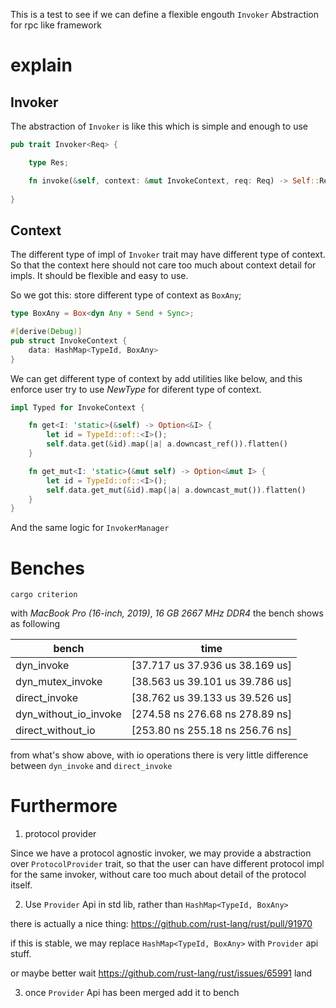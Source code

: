 

This is a test to see if we can define a flexible engouth `Invoker` Abstraction for rpc like framework

# explain


## Invoker

The abstraction of `Invoker` is like this which is simple and enough to use

```rust
pub trait Invoker<Req> {

    type Res;

    fn invoke(&self, context: &mut InvokeContext, req: Req) -> Self::Res;
    
}
```

## Context

The different type of impl of `Invoker` trait may have different type of context. So that the context here should not care too much about context detail for impls. It should be flexible and easy to use.

So we got this: store different type of context as `BoxAny`;

```rust
type BoxAny = Box<dyn Any + Send + Sync>;

#[derive(Debug)]
pub struct InvokeContext {
    data: HashMap<TypeId, BoxAny>
}
```

We can get different type of context by add utilities like below, and this enforce user try to use *NewType* for diferent type of context. 

```rust
impl Typed for InvokeContext {

    fn get<I: 'static>(&self) -> Option<&I> {
        let id = TypeId::of::<I>();
        self.data.get(&id).map(|a| a.downcast_ref()).flatten()
    }

    fn get_mut<I: 'static>(&mut self) -> Option<&mut I> {
        let id = TypeId::of::<I>();
        self.data.get_mut(&id).map(|a| a.downcast_mut()).flatten()
    }
}
```

And the same logic for `InvokerManager`


# Benches

```shell
cargo criterion
```

with *MacBook Pro (16-inch, 2019)*, *16 GB 2667 MHz DDR4* the bench shows as following

| bench | time |
| - | - |
| dyn_invoke | [37.717 us 37.936 us 38.169 us] |
| dyn_mutex_invoke | [38.563 us 39.101 us 39.786 us] |
| direct_invoke | [38.762 us 39.133 us 39.526 us] |
| dyn_without_io_invoke | [274.58 ns 276.68 ns 278.89 ns] |
| direct_without_io | [253.80 ns 255.18 ns 256.76 ns] |


from what's show above, with io operations there is very little difference between `dyn_invoke` and `direct_invoke`


# Furthermore 


1. protocol provider

Since we have a protocol agnostic invoker, we may provide a abstraction over `ProtocolProvider` trait, so that the user can have different protocol impl for the same invoker, without care too much about detail of the protocol itself.

2. Use `Provider` Api in std lib, rather than `HashMap<TypeId, BoxAny>`

there is actually a nice thing: https://github.com/rust-lang/rust/pull/91970

if this is stable, we may replace `HashMap<TypeId, BoxAny>` with `Provider` api stuff. 

or maybe better wait https://github.com/rust-lang/rust/issues/65991 land

3. once `Provider` Api has been merged add it to bench

